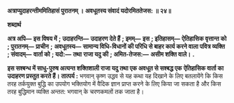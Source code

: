 **अत्राप्युदाहरन्तीममितिहासं पुरातनम् ।** **अवधूतस्य संवादं यदोरमिततेजस: ॥ २४॥** 

**शब्दार्थ** 

**अत्र अपि—** **इस विषय में** **; उदाहरन्ति—** **उदाहरण देते हैं** **; इमम्—** **इस** **; इतिहासम्—** **ऐतिहासिक वृत्तान्त को** **; पुरातनम्—** **प्राचीन** **;** **अवधूतस्य—** **सामान्य विधि-विधानों की परिधि से बाहर कार्य करने वाला पवित्र व्यक्ति** **; संवादम्—** **वार्ता को** **; यदो:—** **तथा** **राजा यदु की** **; अमित-तेजस:—** **असीम शक्ति वाले।** **.** 

**इस सश्बन्ध में साधु-पुरुष अत्यन्त शक्तिशाली राजा यदु तथा एक अवधूत से सश्बद्ध एक** **ऐतिहासिक वार्ता का उदाहरण प्रस्तुत करते हैं।** **तात्पर्य :** भगवान् कृष्ण उद्धव से यह कथा यह दिखाने के लिए बतलायेंगे कि किस तरह तर्कयुक्त बुद्धि का उपयोग भक्तियोग में वैदिक ज्ञान प्राप्त करने के लिए किया जा सकता है और किस तरह बुद्धिमान व्यक्ति अन्तत: भगवान् के चरणकमलों तक जाता है।  